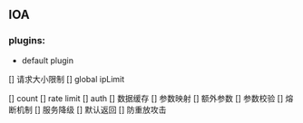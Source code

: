 ## IOA

### plugins:

* default plugin

[] 请求大小限制
[] global ipLimit

[] count
[] rate limit
[] auth
[] 数据缓存
[] 参数映射
[] 额外参数
[] 参数校验
[] 熔断机制
[] 服务降级
[] 默认返回
[] 防重放攻击